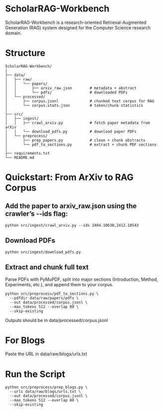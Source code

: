 # ScholarRAG-Workbench
ScholarRAG-Workbench is a research-oriented Retrieval-Augmented Generation (RAG) system designed for the Computer Science research domain.


# Structure
```
ScholarRAG-Workbench/
│
├── data/
│   ├── raw/
│   │   └── papers/
│   │       ├── arxiv_raw.json        # metadata + abstract
│   │       └── pdfs/                 # downloaded PDFs
│   └── processed/
│       ├── corpus.jsonl              # chunked text corpus for RAG
│       └── corpus.stats.json         # token/chunk statistics
│
├── src/
│   ├── ingest/
│   │   ├── crawl_arxiv.py            # fetch paper metadata from arXiv
│   │   └── download_pdfs.py          # download paper PDFs
│   └── preprocess/
│       ├── prep_papers.py            # clean + chunk abstracts
│       └── pdf_to_sections.py        # extract + chunk PDF sections
│
├── requirements.txt
└── README.md
```


# Quickstart: From ArXiv to RAG Corpus

## Add the paper to arxiv_raw.json using the crawler’s --ids flag:
```
python src/ingest/crawl_arxiv.py --ids 2404.10630,2412.10543
```

## Download PDFs
```
python src/ingest/download_pdfs.py
```

## Extract and chunk full text

Parse PDFs with PyMuPDF, split into major sections (Introduction, Method, Experiments, etc.), and append them to your corpus.

```
python src/preprocess/pdf_to_sections.py \
  --pdfdir data/raw/papers/pdfs \
  --out data/processed/corpus.jsonl \
  --max_tokens 512 --overlap 80 \
  --skip-existing
```

Outputs should be in data/processed/corpus.jsonl



# For Blogs

Paste the URL in data/raw/blogs/urls.txt

# Run the Script
```
python src/preprocess/prep_blogs.py \
  --urls data/raw/blogs/urls.txt \
  --out data/processed/corpus.jsonl \
  --max_tokens 512 --overlap 80 \
  --skip-existing
```